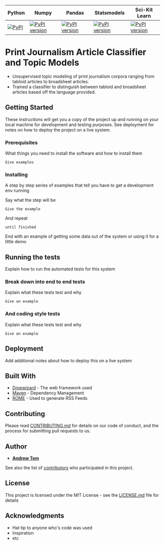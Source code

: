 Python  | Numpy | Pandas | Statsmodels | Sci-Kit Learn
--------|-----|-----|---------|------
[![PyPI](https://img.shields.io/badge/python-3.5-blue.svg)]() | [![PyPI version](https://badge.fury.io/py/numpy.svg)](https://badge.fury.io/py/numpy) | [![PyPI version](https://badge.fury.io/py/pandas.svg)](https://badge.fury.io/py/pandas) | [![PyPI version](https://badge.fury.io/py/statsmodels.svg)](https://badge.fury.io/py/statsmodels) |  [![PyPI version](https://badge.fury.io/py/scikit-learn.svg)](https://badge.fury.io/py/scikit-learn)

# Print Journalism Article Classifier and Topic Models

- Unsupervised topic modeling of print journalism corpora ranging from tabloid articles to broadsheet articles.
- Trained a classifier to distinguish between tabloid and broadsheet articles based off the language provided.

## Getting Started

These instructions will get you a copy of the project up and running on your local machine for development and testing purposes. See deployment for notes on how to deploy the project on a live system.

### Prerequisites

What things you need to install the software and how to install them

```
Give examples
```

### Installing

A step by step series of examples that tell you have to get a development env running

Say what the step will be

```
Give the example
```

And repeat

```
until finished
```

End with an example of getting some data out of the system or using it for a little demo

## Running the tests

Explain how to run the automated tests for this system

### Break down into end to end tests

Explain what these tests test and why

```
Give an example
```

### And coding style tests

Explain what these tests test and why

```
Give an example
```

## Deployment

Add additional notes about how to deploy this on a live system

## Built With

* [Dropwizard](http://www.dropwizard.io/1.0.2/docs/) - The web framework used
* [Maven](https://maven.apache.org/) - Dependency Management
* [ROME](https://rometools.github.io/rome/) - Used to generate RSS Feeds

## Contributing

Please read [CONTRIBUTING.md](https://gist.github.com/PurpleBooth/b24679402957c63ec426) for details on our code of conduct, and the process for submitting pull requests to us.

## Author

* [**Andrew Tom**](https://github.com/Atomahawk)

See also the list of [contributors](https://github.com/your/project/contributors) who participated in this project.

## License

This project is licensed under the MIT License - see the [LICENSE.md](LICENSE.md) file for details

## Acknowledgments

* Hat tip to anyone who's code was used
* Inspiration
* etc
